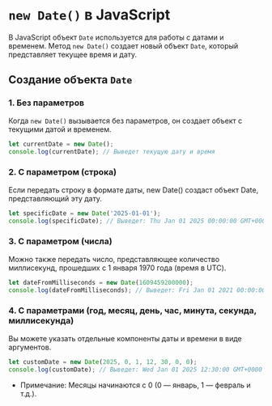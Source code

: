 # `new Date()` в JavaScript

В JavaScript объект `Date` используется для работы с датами и временем. Метод `new Date()` создает новый объект `Date`, который представляет текущее время и дату.

## Создание объекта `Date`

### 1. Без параметров
Когда `new Date()` вызывается без параметров, он создает объект с текущими датой и временем.

```javascript
let currentDate = new Date();
console.log(currentDate); // Выведет текущую дату и время
```
### 2. С параметром (строка)
Если передать строку в формате даты, new Date() создаст объект Date, представляющий эту дату.

```javascript
let specificDate = new Date('2025-01-01');
console.log(specificDate); // Выведет: Thu Jan 01 2025 00:00:00 GMT+0000 (UTC)
```
### 3. С параметром (числа)
Можно также передать число, представляющее количество миллисекунд, прошедших с 1 января 1970 года (время в UTC).

```javascript
let dateFromMilliseconds = new Date(1609459200000);
console.log(dateFromMilliseconds); // Выведет: Fri Jan 01 2021 00:00:00 GMT+0000 (UTC)
```
### 4. С параметрами (год, месяц, день, час, минута, секунда, миллисекунда)
Вы можете указать отдельные компоненты даты и времени в виде аргументов.

``` javascript
let customDate = new Date(2025, 0, 1, 12, 30, 0, 0);
console.log(customDate); // Выведет: Wed Jan 01 2025 12:30:00 GMT+0000 (UTC)
```
- Примечание: Месяцы начинаются с 0 (0 — январь, 1 — февраль и т.д.).
